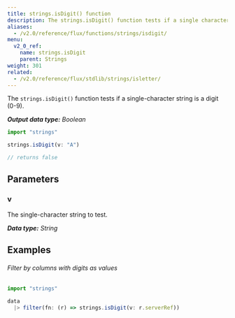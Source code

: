 ```yaml
---
title: strings.isDigit() function
description: The strings.isDigit() function tests if a single character string is a digit (0-9).
aliases:
  - /v2.0/reference/flux/functions/strings/isdigit/
menu:
  v2_0_ref:
    name: strings.isDigit
    parent: Strings
weight: 301
related:
  - /v2.0/reference/flux/stdlib/strings/isletter/
---
```


The `strings.isDigit()` function tests if a single-character string is a digit (0-9).

_**Output data type:** Boolean_

```js
import "strings"

strings.isDigit(v: "A")

// returns false
```

## Parameters

### v
The single-character string to test.

_**Data type:** String_

## Examples

###### Filter by columns with digits as values
```js
import "strings"

data
  |> filter(fn: (r) => strings.isDigit(v: r.serverRef))
```
